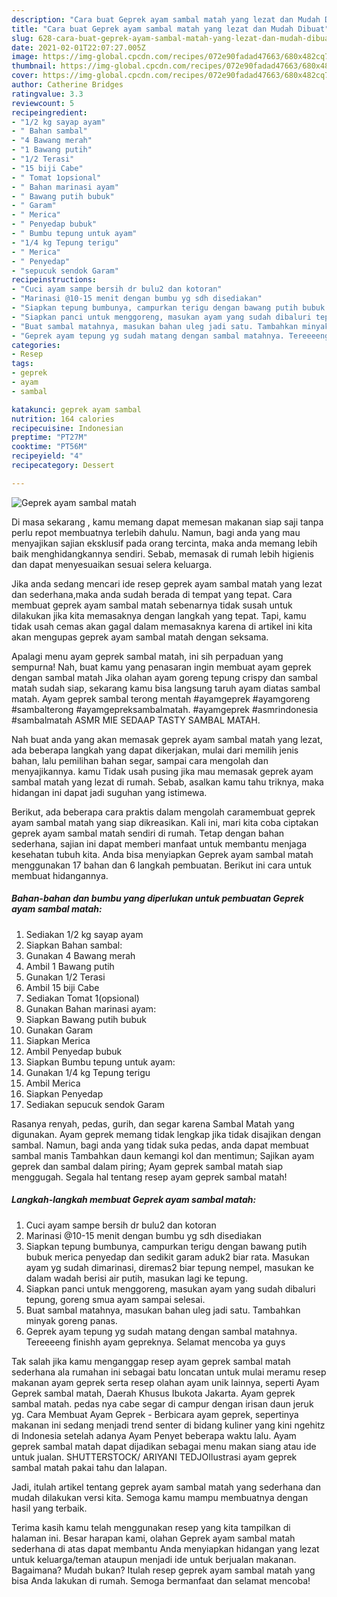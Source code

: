```yaml
---
description: "Cara buat Geprek ayam sambal matah yang lezat dan Mudah Dibuat"
title: "Cara buat Geprek ayam sambal matah yang lezat dan Mudah Dibuat"
slug: 628-cara-buat-geprek-ayam-sambal-matah-yang-lezat-dan-mudah-dibuat
date: 2021-02-01T22:07:27.005Z
image: https://img-global.cpcdn.com/recipes/072e90fadad47663/680x482cq70/geprek-ayam-sambal-matah-foto-resep-utama.jpg
thumbnail: https://img-global.cpcdn.com/recipes/072e90fadad47663/680x482cq70/geprek-ayam-sambal-matah-foto-resep-utama.jpg
cover: https://img-global.cpcdn.com/recipes/072e90fadad47663/680x482cq70/geprek-ayam-sambal-matah-foto-resep-utama.jpg
author: Catherine Bridges
ratingvalue: 3.3
reviewcount: 5
recipeingredient:
- "1/2 kg sayap ayam"
- " Bahan sambal"
- "4 Bawang merah"
- "1 Bawang putih"
- "1/2 Terasi"
- "15 biji Cabe"
- " Tomat 1opsional"
- " Bahan marinasi ayam"
- " Bawang putih bubuk"
- " Garam"
- " Merica"
- " Penyedap bubuk"
- " Bumbu tepung untuk ayam"
- "1/4 kg Tepung terigu"
- " Merica"
- " Penyedap"
- "sepucuk sendok Garam"
recipeinstructions:
- "Cuci ayam sampe bersih dr bulu2 dan kotoran"
- "Marinasi @10-15 menit dengan bumbu yg sdh disediakan"
- "Siapkan tepung bumbunya, campurkan terigu dengan bawang putih bubuk merica penyedap dan sedikit garam aduk2 biar rata. Masukan ayam yg sudah dimarinasi, diremas2 biar tepung nempel, masukan ke dalam wadah berisi air putih, masukan lagi ke tepung."
- "Siapkan panci untuk menggoreng, masukan ayam yang sudah dibaluri tepung, goreng smua ayam sampai selesai."
- "Buat sambal matahnya, masukan bahan uleg jadi satu. Tambahkan minyak goreng panas."
- "Geprek ayam tepung yg sudah matang dengan sambal matahnya. Tereeeeng finishh ayam gepreknya. Selamat mencoba ya guys"
categories:
- Resep
tags:
- geprek
- ayam
- sambal

katakunci: geprek ayam sambal 
nutrition: 164 calories
recipecuisine: Indonesian
preptime: "PT27M"
cooktime: "PT56M"
recipeyield: "4"
recipecategory: Dessert

---
```



![Geprek ayam sambal matah](https://img-global.cpcdn.com/recipes/072e90fadad47663/680x482cq70/geprek-ayam-sambal-matah-foto-resep-utama.jpg)

Di masa  sekarang , kamu memang dapat memesan makanan siap saji tanpa perlu repot membuatnya terlebih dahulu. Namun, bagi anda yang mau menyajikan sajian eksklusif pada orang tercinta, maka anda memang lebih baik menghidangkannya sendiri. Sebab, memasak di rumah lebih higienis dan dapat menyesuaikan sesuai selera keluarga.

Jika anda sedang mencari ide resep geprek ayam sambal matah yang lezat dan sederhana,maka anda sudah berada di tempat yang tepat. Cara membuat geprek ayam sambal matah  sebenarnya tidak susah untuk dilakukan jika kita memasaknya dengan langkah yang tepat. Tapi, kamu tidak usah cemas akan gagal dalam memasaknya 
karena di artikel ini kita akan mengupas geprek ayam sambal matah dengan seksama.  

Apalagi menu ayam geprek sambal matah, ini sih perpaduan yang sempurna! Nah, buat kamu yang penasaran ingin membuat ayam geprek dengan sambal matah Jika olahan ayam goreng tepung crispy dan sambal matah sudah siap, sekarang kamu bisa langsung taruh ayam diatas sambal matah. Ayam geprek sambal terong mentah #ayamgeprek #ayamgoreng #sambalterong #ayamgepreksambalmatah. #ayamgeprek #asmrindonesia #sambalmatah ASMR MIE SEDAAP TASTY SAMBAL MATAH.

Nah buat anda yang akan memasak geprek ayam sambal matah yang lezat, ada beberapa langkah yang dapat dikerjakan, mulai dari memilih jenis bahan, lalu pemilihan bahan segar, sampai cara mengolah dan menyajikannya. kamu Tidak usah pusing jika mau memasak geprek ayam sambal matah yang lezat di rumah. Sebab, asalkan kamu  tahu triknya, maka hidangan ini dapat jadi suguhan yang istimewa.

Berikut, ada beberapa cara praktis  dalam mengolah caramembuat geprek ayam sambal matah yang siap dikreasikan. Kali ini, mari kita coba ciptakan geprek ayam sambal matah sendiri di rumah. Tetap dengan bahan sederhana, sajian ini dapat memberi manfaat untuk membantu menjaga kesehatan tubuh kita. Anda bisa menyiapkan Geprek ayam sambal matah menggunakan 17 bahan dan 6 langkah pembuatan. Berikut ini cara untuk membuat hidangannya.

<!--inarticleads1-->

##### Bahan-bahan dan bumbu yang diperlukan untuk pembuatan Geprek ayam sambal matah:

1. Sediakan 1/2 kg sayap ayam
1. Siapkan  Bahan sambal:
1. Gunakan 4 Bawang merah
1. Ambil 1 Bawang putih
1. Gunakan 1/2 Terasi
1. Ambil 15 biji Cabe
1. Sediakan  Tomat 1(opsional)
1. Gunakan  Bahan marinasi ayam:
1. Siapkan  Bawang putih bubuk
1. Gunakan  Garam
1. Siapkan  Merica
1. Ambil  Penyedap bubuk
1. Siapkan  Bumbu tepung untuk ayam:
1. Gunakan 1/4 kg Tepung terigu
1. Ambil  Merica
1. Siapkan  Penyedap
1. Sediakan sepucuk sendok Garam


Rasanya renyah, pedas, gurih, dan segar karena Sambal Matah yang digunakan. Ayam geprek memang tidak lengkap jika tidak disajikan dengan sambal. Namun, bagi anda yang tidak suka pedas, anda dapat membuat sambal manis Tambahkan daun kemangi kol dan mentimun; Sajikan ayam geprek dan sambal dalam piring; Ayam geprek sambal matah siap menggugah. Segala hal tentang resep ayam geprek sambal matah! 

<!--inarticleads2-->

##### Langkah-langkah membuat Geprek ayam sambal matah:

1. Cuci ayam sampe bersih dr bulu2 dan kotoran
1. Marinasi @10-15 menit dengan bumbu yg sdh disediakan
1. Siapkan tepung bumbunya, campurkan terigu dengan bawang putih bubuk merica penyedap dan sedikit garam aduk2 biar rata. Masukan ayam yg sudah dimarinasi, diremas2 biar tepung nempel, masukan ke dalam wadah berisi air putih, masukan lagi ke tepung.
1. Siapkan panci untuk menggoreng, masukan ayam yang sudah dibaluri tepung, goreng smua ayam sampai selesai.
1. Buat sambal matahnya, masukan bahan uleg jadi satu. Tambahkan minyak goreng panas.
1. Geprek ayam tepung yg sudah matang dengan sambal matahnya. Tereeeeng finishh ayam gepreknya. Selamat mencoba ya guys


Tak salah jika kamu menganggap resep ayam geprek sambal matah sederhana ala rumahan ini sebagai batu loncatan untuk mulai meramu resep makanan ayam geprek serta resep olahan ayam unik lainnya, seperti  Ayam Geprek sambal matah, Daerah Khusus Ibukota Jakarta. Ayam geprek sambal matah. pedas nya cabe segar di campur dengan irisan daun jeruk yg. Cara Membuat Ayam Geprek - Berbicara ayam geprek, sepertinya makanan ini sedang menjadi trend senter di bidang kuliner yang kini ngehitz di Indonesia setelah adanya Ayam Penyet beberapa waktu lalu. Ayam geprek sambal matah dapat dijadikan sebagai menu makan siang atau ide untuk jualan. SHUTTERSTOCK/ ARIYANI TEDJOIlustrasi ayam geprek sambal matah pakai tahu dan lalapan. 

Jadi, itulah artikel tentang  geprek ayam sambal matah  yang sederhana dan mudah dilakukan versi kita. Semoga kamu mampu membuatnya dengan hasil yang terbaik. 

Terima kasih kamu telah menggunakan resep yang kita tampilkan di halaman ini. Besar harapan kami, olahan  Geprek ayam sambal matah sederhana di atas dapat membantu Anda menyiapkan hidangan yang lezat untuk keluarga/teman ataupun menjadi ide untuk berjualan makanan. Bagaimana? Mudah bukan? Itulah resep geprek ayam sambal matah yang bisa Anda lakukan di rumah. Semoga bermanfaat dan selamat mencoba!

